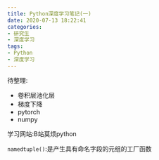 ```yaml
---
title: Python深度学习笔记(一)
date: 2020-07-13 18:22:41
categories:
- 研究生
- 深度学习
tags:
- Python
- 深度学习
---
```


待整理:

- 卷积层池化层
- 梯度下降
- pytorch
- numpy

学习网站:B站莫烦python

`namedtuple()`:是产生具有命名字段的元组的工厂函数

